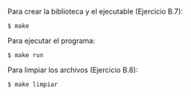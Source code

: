 Para crear la biblioteca y el ejecutable (Ejercicio B.7):

    $ make

Para ejecutar el programa:

    $ make run

Para limpiar los archivos (Ejercicio B.8):

    $ make limpiar
